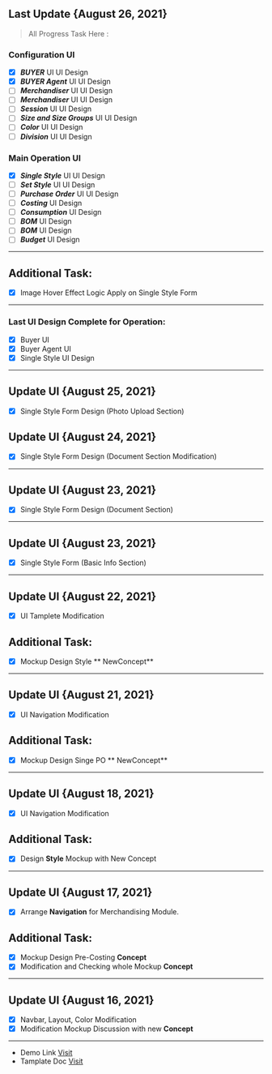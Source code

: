 ## Last Update {August 26, 2021}

> All Progress Task Here :

### Configuration UI
- [x] **_BUYER_** UI UI Design
- [x] **_BUYER Agent_** UI UI Design
- [ ] **_Merchandiser_** UI UI Design
- [ ] **_Merchandiser_** UI UI Design
- [ ] **_Session_** UI UI Design
- [ ] **_Size and Size Groups_** UI UI Design
- [ ] **_Color_** UI UI Design
- [ ] **_Division_** UI UI Design

### Main Operation UI
- [x] **_Single Style_** UI UI Design
- [ ] **_Set Style_** UI UI Design
- [ ] **_Purchase Order_** UI UI Design
- [ ] **_Costing_** UI Design 
- [ ] **_Consumption_** UI Design
- [ ] **_BOM_** UI Design
- [ ] **_BOM_** UI Design
- [ ] **_Budget_** UI Design
---

## Additional Task:

- [x] Image Hover Effect Logic Apply on Single Style Form
---

### Last UI Design Complete for Operation:

- [x] Buyer UI
- [x]  Buyer Agent UI
- [x] Single Style UI Design

---

## Update UI {August 25, 2021}
- [x] Single Style Form Design (Photo Upload Section)

## Update UI {August 24, 2021}
- [x] Single Style Form Design (Document Section Modification)

---

## Update UI {August 23, 2021}
- [x] Single Style Form Design (Document Section)


---

## Update UI {August 23, 2021}
- [x] Single Style Form (Basic Info Section) 

---

## Update UI {August 22, 2021}

- [x] UI Tamplete Modification

## Additional Task:

- [x] Mockup Design Style ** NewConcept**

---

## Update UI {August 21, 2021}

- [x] UI Navigation Modification

## Additional Task:

- [x] Mockup Design Singe PO ** NewConcept**

---

## Update UI {August 18, 2021}

- [x] UI Navigation Modification

## Additional Task:

- [x] Design **Style** Mockup with New Concept

---

## Update UI {August 17, 2021}

- [x] Arrange **Navigation** for Merchandising Module.

## Additional Task:

- [x] Mockup Design Pre-Costing **Concept**
- [x] Modification and Checking whole Mockup **Concept**

---

## Update UI {August 16, 2021}

- [x] Navbar, Layout, Color Modification
- [x] Modification Mockup Discussion with new **Concept**

---

- Demo Link
  [Visit](https://pixinvent.com/demo/vuexy-react-admin-dashboard-template/demo-1/dashboard/ecommerce)
- Tamplate Doc
  [Visit](https://pixinvent.com/demo/vuexy-react-admin-dashboard-template/documentation/docs/)
